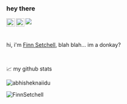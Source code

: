 ### hey there 
<a href="https://discord.gg/S5nffJbuvA">
  <img align="left" alt="Finn's Discord" width="22px" src="https://raw.githubusercontent.com/peterthehan/peterthehan/master/assets/discord.svg" />
</a>
<a href="https://twitter.com/MoogsMods">
  <img align="left" alt="Abhishek Naidu | Twitter" width="22px" src="https://raw.githubusercontent.com/peterthehan/peterthehan/master/assets/twitter.svg" />
</a>

![](https://visitor-badge.glitch.me/badge?page_id=abhisheknaiidu.abhisheknaiidu)

<br />

hi, i'm [Finn Setchell](https://finndog-moogsmods.carrd.co/), blah blah... im a donkay?

<br />

📈 my github stats
<p align="left"> <img src="https://github-readme-stats.vercel.app/api?username=FinnSetchell&show_icons=true&theme=gotham" alt="abhisheknaiidu" />
<p align="left"> <img src="https://github-readme-stats.vercel.app/api/top-langs/?username=FinnSetchell&show_icons=true&theme=gotham" alt="FinnSetchell" />
